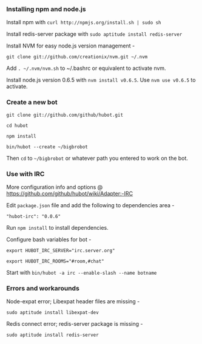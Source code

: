 ### Installing npm and node.js

Install npm with `curl http://npmjs.org/install.sh | sudo sh`

Install redis-server package with `sudo aptitude install redis-server`

Install NVM for easy node.js version management -

`git clone git://github.com/creationix/nvm.git ~/.nvm`

Add `. ~/.nvm/nvm.sh` to ~/.bashrc or equivalent to activate nvm.

Install node.js version 0.6.5 with `nvm install v0.6.5`. Use `nvm use v0.6.5` to activate.

### Create a new bot

`git clone git://github.com/github/hubot.git`

`cd hubot`

`npm install`

`bin/hubot --create ~/bigbrobot`

Then `cd` to `~/bigbrobot` or whatever path you entered to work on the bot.

### Use with IRC

More configuration info and options @ https://github.com/github/hubot/wiki/Adapter:-IRC

Edit `package.json` file and add the following to dependencies area -

`"hubot-irc": "0.0.6"`

Run `npm install` to install dependencies.

Configure bash variables for bot -

`export HUBOT_IRC_SERVER="irc.server.org"`

`export HUBOT_IRC_ROOMS="#room,#chat"`

Start with `bin/hubot -a irc --enable-slash --name botname`

### Errors and workarounds

Node-expat error; Libexpat header files are missing -

`sudo aptitude install libexpat-dev`

Redis connect error; redis-server package is missing -

`sudo aptitude install redis-server`

